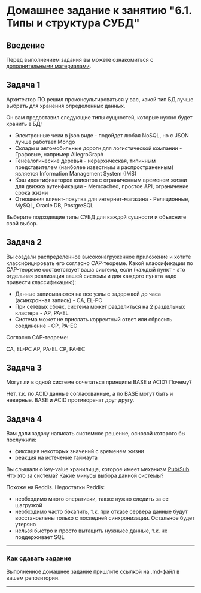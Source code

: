 # Домашнее задание к занятию "6.1. Типы и структура СУБД"

## Введение

Перед выполнением задания вы можете ознакомиться с 
[дополнительными материалами](https://github.com/netology-code/virt-homeworks/tree/master/additional/README.md).

## Задача 1

Архитектор ПО решил проконсультироваться у вас, какой тип БД 
лучше выбрать для хранения определенных данных.

Он вам предоставил следующие типы сущностей, которые нужно будет хранить в БД:

- Электронные чеки в json виде - подойдет любая NoSQL, но с JSON лучше работает Mongo
- Склады и автомобильные дороги для логистической компании - Графовые, например AllegroGraph
- Генеалогические деревья - иерархическая, типичным представителем (наиболее известным и распространенным) является Information Management System (IMS)
- Кэш идентификаторов клиентов с ограниченным временем жизни для движка аутенфикации - Memcached, простое API, ограничение срока жизни
- Отношения клиент-покупка для интернет-магазина - Реляционные, MySQL, Oracle DB, PostgreSQL

Выберите подходящие типы СУБД для каждой сущности и объясните свой выбор.

## Задача 2

Вы создали распределенное высоконагруженное приложение и хотите классифицировать его согласно 
CAP-теореме. Какой классификации по CAP-теореме соответствует ваша система, если 
(каждый пункт - это отдельная реализация вашей системы и для каждого пункта надо привести классификацию):

- Данные записываются на все узлы с задержкой до часа (асинхронная запись) - CA, EL-PC
- При сетевых сбоях, система может разделиться на 2 раздельных кластера - AP, PA-EL
- Система может не прислать корректный ответ или сбросить соединение - CP, PA-EC

Cогласно CAP-теореме:

CA, EL-PC
AP, PA-EL
CP, PA-EC


## Задача 3

Могут ли в одной системе сочетаться принципы BASE и ACID? Почему?

Нет, т.к. по ACID данные согласованные, а по BASE могут быть и неверные. BASE и ACID противоречат друг другу.

## Задача 4

Вам дали задачу написать системное решение, основой которого бы послужили:

- фиксация некоторых значений с временем жизни
- реакция на истечение таймаута

Вы слышали о key-value хранилище, которое имеет механизм [Pub/Sub](https://habr.com/ru/post/278237/). 
Что это за система? Какие минусы выбора данной системы?

Похоже на Reddis.
Недостатки Reddis:
- необходимо много оперативки, также нужно следить за ее шагрузкой
- необходимо часто бэкапить, т.к. при отказе сервера данные будут восстановлены только с последней синхронизации. Остальное будет утеряно
- нельзя быстро и просто вытащить нужныее данные, т.к. не поддерживает SQL

---

### Как cдавать задание

Выполненное домашнее задание пришлите ссылкой на .md-файл в вашем репозитории.

---
